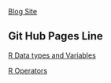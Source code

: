 
[Blog Site](https://www.nitendratech.com)

## Git Hub Pages Line


[R Data types and Variables](https://nitendragautam.github.io/learningR/rtutorials/data-types-and-variables)

[R Operators ](https://nitendragautam.github.io/learningR/rtutorials/operators)
